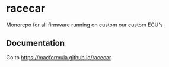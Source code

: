 # racecar

Monorepo for all firmware running on custom our custom ECU's

## Documentation

Go to <https://macformula.github.io/racecar>.
